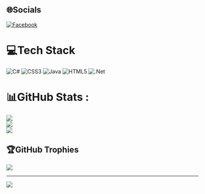 
## 🌐Socials
[![Facebook](https://img.shields.io/badge/Facebook-%231877F2.svg?logo=Facebook&logoColor=white)](https://facebook.com/https://www.facebook.com/profile.php?id=100052450744391) 

# 💻Tech Stack
![C#](https://img.shields.io/badge/c%23-%23239120.svg?style=for-the-badge&logo=c-sharp&logoColor=white) ![CSS3](https://img.shields.io/badge/css3-%231572B6.svg?style=for-the-badge&logo=css3&logoColor=white) ![Java](https://img.shields.io/badge/java-%23ED8B00.svg?style=for-the-badge&logo=java&logoColor=white) ![HTML5](https://img.shields.io/badge/html5-%23E34F26.svg?style=for-the-badge&logo=html5&logoColor=white) ![.Net](https://img.shields.io/badge/.NET-5C2D91?style=for-the-badge&logo=.net&logoColor=white)
# 📊GitHub Stats :
![](https://github-readme-stats.vercel.app/api?username=ThanhDat010103&theme=radical&hide_border=false&include_all_commits=false&count_private=false)<br/>
![](https://github-readme-streak-stats.herokuapp.com/?user=ThanhDat010103&theme=radical&hide_border=false)<br/>
![](https://github-readme-stats.vercel.app/api/top-langs/?username=ThanhDat010103&theme=radical&hide_border=false&include_all_commits=false&count_private=false&layout=compact)

## 🏆GitHub Trophies
![](https://github-trophies.vercel.app/?username=ThanhDat010103&theme=radical&no-frame=false&no-bg=false&margin-w=4)

---
[![](https://visitcount.itsvg.in/api?id=ThanhDat010103&icon=0&color=0)](https://visitcount.itsvg.in)
